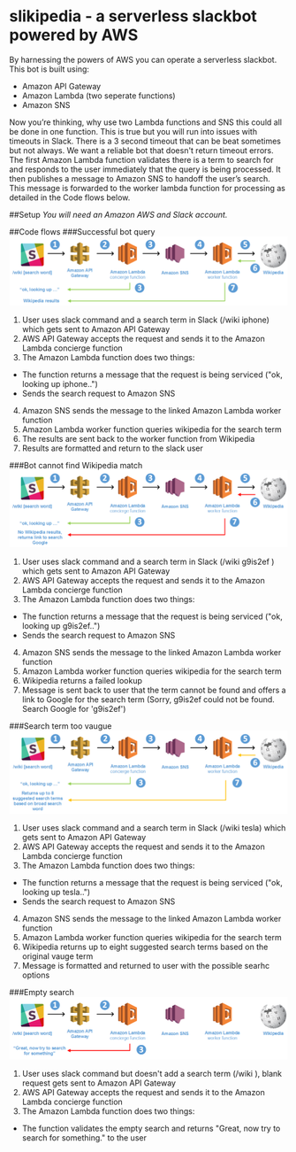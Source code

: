 # slikipedia - a serverless slackbot powered by AWS 

By harnessing the powers of AWS you can operate a serverless slackbot.  This bot is built using:
* Amazon API Gateway
* Amazon Lambda (two seperate functions)
* Amazon SNS

Now you’re thinking, why use two Lambda functions and SNS this could all be done in one function.  This is true but you will run into issues with timeouts in Slack.  There is a 3 second timeout that can be beat sometimes but not always.  We want a reliable bot that doesn't return timeout errors.  The first Amazon Lambda function validates there is a term to search for and responds to the user immediately that the query is being processed.  It then publishes a message to Amazon SNS to handoff the user’s search.  This message is forwarded to the worker lambda function for processing as detailed in the Code flows below.

##Setup
_You will need an Amazon AWS and Slack account._










##Code flows
###Successful bot query
![successful](https://github.com/mcclanahan/slikipedia/blob/master/images/successful.png)

1. User uses slack command and a search term in Slack (/wiki iphone) which gets sent to Amazon API Gateway
2. AWS API Gateway accepts the request and sends it to the Amazon Lambda concierge function
3. The Amazon Lambda function does two things:
  * The function returns a message that the request is being serviced ("ok, looking up iphone..")
  * Sends the search request to Amazon SNS
4. Amazon SNS sends the message to the linked Amazon Lambda worker function
5. Amazon Lambda worker function queries wikipedia for the search term
6. The results are sent back to the worker function from Wikipedia
7. Results are formatted and return to the slack user


###Bot cannot find Wikipedia match
![failed](https://github.com/mcclanahan/slikipedia/blob/master/images/failed.png)

1. User uses slack command and a search term in Slack (/wiki g9is2ef ) which gets sent to Amazon API Gateway
2. AWS API Gateway accepts the request and sends it to the Amazon Lambda concierge function
3. The Amazon Lambda function does two things:
  * The function returns a message that the request is being serviced ("ok, looking up g9is2ef..")
  * Sends the search request to Amazon SNS
4. Amazon SNS sends the message to the linked Amazon Lambda worker function
5. Amazon Lambda worker function queries wikipedia for the search term
6. Wikipedia returns a failed lookup
7. Message is sent back to user that the term cannot be found and offers a link to Google for the search term (Sorry, g9is2ef could not be found. Search Google for 'g9is2ef') 

###Search term too vaugue
![vauge](https://github.com/mcclanahan/slikipedia/blob/master/images/vauge.png)

1. User uses slack command and a search term in Slack (/wiki tesla) which gets sent to Amazon API Gateway
2. AWS API Gateway accepts the request and sends it to the Amazon Lambda concierge function
3. The Amazon Lambda function does two things:
  * The function returns a message that the request is being serviced ("ok, looking up tesla..")
  * Sends the search request to Amazon SNS
4. Amazon SNS sends the message to the linked Amazon Lambda worker function
5. Amazon Lambda worker function queries wikipedia for the search term
6. Wikipedia returns up to eight suggested search terms based on the original vauge term 
7. Message is formatted and returned to user with the possible searhc options

###Empty search
![empty](https://github.com/mcclanahan/slikipedia/blob/master/images/empty_search.png)

1. User uses slack command but doesn't add a search term (/wiki ), blank request gets sent to Amazon API Gateway
2. AWS API Gateway accepts the request and sends it to the Amazon Lambda concierge function
3. The Amazon Lambda function does two things:
  * The function validates the empty search and returns "Great, now try to search for something." to the user 
  
